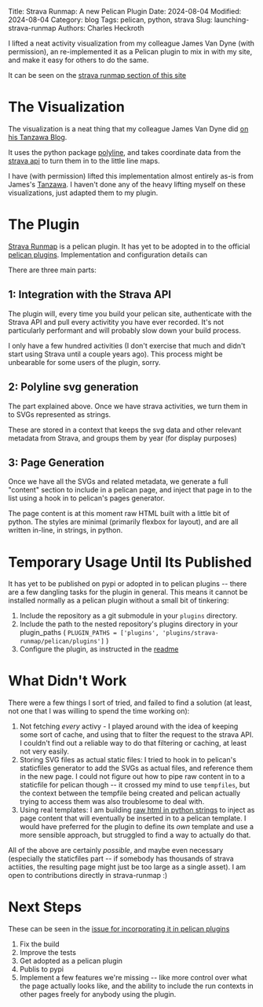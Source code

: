 Title: Strava Runmap: A new Pelican Plugin
Date: 2024-08-04
Modified: 2024-08-04
Category: blog
Tags: pelican, python, strava
Slug: launching-strava-runmap
Authors: Charles Heckroth

I lifted a neat activity visualization from my colleague James Van Dyne (with permission), an re-implemented it as a Pelican plugin to mix in with my site, and make it easy for others to do the same.

It can be seen on the [strava runmap section of this site](https://checkroth.com/pages/strava-runmap.html)

# The Visualization

The visualization is a neat thing that my colleague James Van Dyne did [on his Tanzawa Blog](https://jamesvandyne.com/runs/).

It uses the python package [polyline](https://pypi.org/project/polyline/), and takes coordinate data from the [strava api](https://developers.strava.com/docs/reference/) to turn them in to the little line maps.

I have (with permission) lifted this implementation almost entirely as-is from James's [Tanzawa](https://github.com/jamesvandyne/tanzawa). I haven't done any of the heavy lifting myself on these visualizations, just adapted them to my plugin.

# The Plugin

[Strava Runmap](https://github.com/Checkroth/strava-runmap) is a pelican plugin. It has yet to be adopted in to the official [pelican plugins](official). Implementation and configuration details can

There are three main parts:

## 1: Integration with the Strava API

The plugin will, every time you build your pelican site, authenticate with the Strava API and pull every activitity you have ever recorded. It's not particularly performant and will probably slow down your build process.

I only have a few hundred activities (I don't exercise that much and didn't start using Strava until a couple years ago). This process might be unbearable for some users of the plugin, sorry.

## 2: Polyline svg generation

The part explained above. Once we have strava activities, we turn them in to SVGs represented as strings.

These are stored in a context that keeps the svg data and other relevant metadata from Strava, and groups them by year (for display purposes)

## 3: Page Generation

Once we have all the SVGs and related metadata, we generate a full "content" section to include in a pelican page, and inject that page in to the list using a hook in to pelican's pages generator.

The page content is at this moment raw HTML built with a little bit of python. The styles are minimal (primarily flexbox for layout), and are all written in-line, in strings, in python.

# Temporary Usage Until Its Published

It has yet to be published on pypi or adopted in to pelican plugins -- there are a few dangling tasks for the plugin in general. This means it cannot be installed normally as a pelican plugin without a small bit of tinkering:


1. Include the repository as a git submodule in your `plugins` directory.
2. Include the path to the nested repository's plugins directory in your plugin_paths ( `PLUGIN_PATHS = ['plugins', 'plugins/strava-runmap/pelican/plugins']` )
3. Configure the plugin, as instructed in the [readme](https://github.com/Checkroth/strava-runmap/blob/main/README.md)

# What Didn't Work

There were a few things I sort of tried, and failed to find a solution (at least, not one that I was willing to spend the time working on):

1. Not fetching *every* activy - I played around with the idea of keeping some sort of cache, and using that to filter the request to the strava API. I couldn't find out a reliable way to do that filtering or caching, at least not very easily.
2. Storing SVG files as actual static files: I tried to hook in to pelican's staticfiles generator to add the SVGs as actual files, and reference them in the new page. I could not figure out how to pipe raw content in to a staticfile for pelican though -- it crossed my mind to use `tempfiles`, but the context between the tempfile being created and pelican actually trying to access them was also troublesome to deal with.
3. Using real templates: I am building [raw html in python strings](https://github.com/Checkroth/strava-runmap/blob/main/pelican/plugins/strava_runmap/strava_runmap.py#L36) to inject as page content that will eventually be inserted in to a pelican template. I would have preferred for the plugin to define its *own* template and use a more sensible approach, but struggled to find a way to actually do that.

All of the above are certainly *possible*, and maybe even necessary (especially the staticfiles part -- if somebody has thousands of strava actiities, the resulting page might just be too large as a single asset). I am open to contributions directly in strava-runmap :)

# Next Steps

These can be seen in the [issue for incorporating it in pelican plugins](https://github.com/getpelican/pelican-plugins/issues/1405)

1. Fix the build
2. Improve the tests
3. Get adopted as a pelican plugin
4. Publis to pypi
5. Implement a few features we're missing -- like more control over what the page actually looks like, and the ability to include the run contexts in other pages freely for anybody using the plugin.
